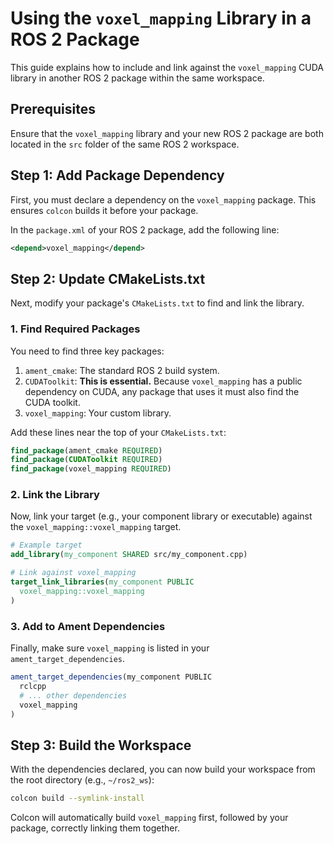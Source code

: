 
# Using the `voxel_mapping` Library in a ROS 2 Package

This guide explains how to include and link against the `voxel_mapping` CUDA library in another ROS 2 package within the same workspace.

## Prerequisites

Ensure that the `voxel_mapping` library and your new ROS 2 package are both located in the `src` folder of the same ROS 2 workspace.

## Step 1: Add Package Dependency

First, you must declare a dependency on the `voxel_mapping` package. This ensures `colcon` builds it before your package.

In the `package.xml` of your ROS 2 package, add the following line:

```xml
<depend>voxel_mapping</depend>
````

## Step 2: Update CMakeLists.txt

Next, modify your package's `CMakeLists.txt` to find and link the library.

### 1\. Find Required Packages

You need to find three key packages:

1.  `ament_cmake`: The standard ROS 2 build system.
2.  `CUDAToolkit`: **This is essential.** Because `voxel_mapping` has a public dependency on CUDA, any package that uses it must also find the CUDA toolkit.
3.  `voxel_mapping`: Your custom library.

Add these lines near the top of your `CMakeLists.txt`:

```cmake
find_package(ament_cmake REQUIRED)
find_package(CUDAToolkit REQUIRED)
find_package(voxel_mapping REQUIRED)
```

### 2\. Link the Library

Now, link your target (e.g., your component library or executable) against the `voxel_mapping::voxel_mapping` target.

```cmake
# Example target
add_library(my_component SHARED src/my_component.cpp)

# Link against voxel_mapping
target_link_libraries(my_component PUBLIC
  voxel_mapping::voxel_mapping
)
```

### 3\. Add to Ament Dependencies

Finally, make sure `voxel_mapping` is listed in your `ament_target_dependencies`.

```cmake
ament_target_dependencies(my_component PUBLIC
  rclcpp
  # ... other dependencies
  voxel_mapping
)
```

## Step 3: Build the Workspace

With the dependencies declared, you can now build your workspace from the root directory (e.g., `~/ros2_ws`):

```bash
colcon build --symlink-install
```

Colcon will automatically build `voxel_mapping` first, followed by your package, correctly linking them together.